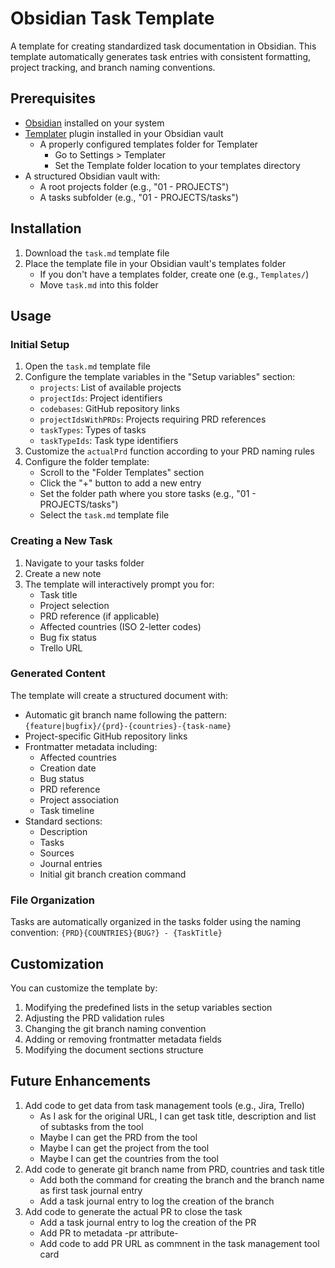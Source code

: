# Obsidian Task Template

A template for creating standardized task documentation in Obsidian. This template automatically generates task entries with consistent formatting, project tracking, and branch naming conventions.

## Prerequisites

- [Obsidian](https://obsidian.md/) installed on your system
- [Templater](https://github.com/SilentVoid13/Templater) plugin installed in your Obsidian vault
  - A properly configured templates folder for Templater
    - Go to Settings > Templater
    - Set the Template folder location to your templates directory
- A structured Obsidian vault with:
  - A root projects folder (e.g., "01 - PROJECTS")
  - A tasks subfolder (e.g., "01 - PROJECTS/tasks")

## Installation

1. Download the `task.md` template file
2. Place the template file in your Obsidian vault's templates folder
   - If you don't have a templates folder, create one (e.g., `Templates/`)
   - Move `task.md` into this folder

## Usage

### Initial Setup

1. Open the `task.md` template file
2. Configure the template variables in the "Setup variables" section:
   - `projects`: List of available projects
   - `projectIds`: Project identifiers
   - `codebases`: GitHub repository links
   - `projectIdsWithPRDs`: Projects requiring PRD references
   - `taskTypes`: Types of tasks
   - `taskTypeIds`: Task type identifiers
3. Customize the `actualPrd` function according to your PRD naming rules
4. Configure the folder template:
   - Scroll to the "Folder Templates" section
   - Click the "+" button to add a new entry
   - Set the folder path where you store tasks (e.g., "01 - PROJECTS/tasks")
   - Select the `task.md` template file

### Creating a New Task

1. Navigate to your tasks folder
2. Create a new note
3. The template will interactively prompt you for:
   - Task title
   - Project selection
   - PRD reference (if applicable)
   - Affected countries (ISO 2-letter codes)
   - Bug fix status
   - Trello URL

### Generated Content

The template will create a structured document with:

- Automatic git branch name following the pattern:
  `{feature|bugfix}/{prd}-{countries}-{task-name}`
- Project-specific GitHub repository links
- Frontmatter metadata including:
  - Affected countries
  - Creation date
  - Bug status
  - PRD reference
  - Project association
  - Task timeline
- Standard sections:
  - Description
  - Tasks
  - Sources
  - Journal entries
  - Initial git branch creation command

### File Organization

Tasks are automatically organized in the tasks folder using the naming convention:
`{PRD}{COUNTRIES}{BUG?} - {TaskTitle}`

## Customization

You can customize the template by:
1. Modifying the predefined lists in the setup variables section
2. Adjusting the PRD validation rules
3. Changing the git branch naming convention
4. Adding or removing frontmatter metadata fields
5. Modifying the document sections structure

## Future Enhancements

1. Add code to get data from task management tools (e.g., Jira, Trello)
   - As I ask for the original URL, I can get task title, description and list of subtasks from the tool
   - Maybe I can get the PRD from the tool
   - Maybe I can get the project from the tool
   - Maybe I can get the countries from the tool
2. Add code to generate git branch name from PRD, countries and task title
   - Add both the command for creating the branch and the branch name as first task journal entry
   - Add a task journal entry to log the creation of the branch
3. Add code to generate the actual PR to close the task
   - Add a task journal entry to log the creation of the PR
   - Add PR to metadata -pr attribute-
   - Add code to add PR URL as commnent in the task management tool card
